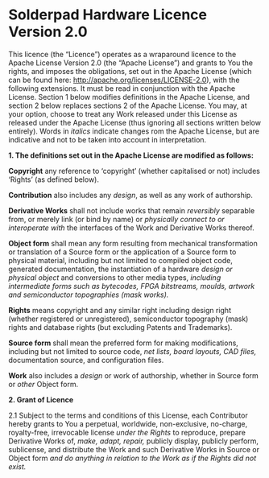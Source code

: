 # Solderpad Hardware Licence Version 2.0

This licence (the “Licence”) operates as a wraparound licence to the Apache License Version 2.0 (the “Apache License”) and grants to You the rights, and imposes the obligations, set out in the Apache License (which can be found here: http://apache.org/licenses/LICENSE-2.0), with the following extensions. It must be read in conjunction with the Apache License. Section 1 below modifies definitions in the Apache License, and section 2 below replaces sections 2 of the Apache License. You may, at your option, choose to treat any Work released under this License as released under the Apache License (thus ignoring all sections written below entirely). Words in <i>italics</i> indicate changes rom the Apache License, but are indicative and not to be taken into account in interpretation.

<b>1. The definitions set out in the Apache License are modified as follows:

Copyright</b> any reference to ‘copyright’ (whether capitalised or not) includes ‘Rights’ (as defined below).

<b>Contribution</b> also includes any <i>design</i>, as well as any work of authorship.

<b>Derivative Works</b> shall not include works that remain <i>reversibly</i> separable from, or merely link (or bind by name) or <i>physically connect to or interoperate with</i> the interfaces of the Work and Derivative Works thereof.

<b>Object form</b> shall mean any form resulting from mechanical transformation or translation of a Source form or the application of a Source form to physical material, including but not limited to compiled object code, generated documentation, the instantiation of a hardware <i>design or physical object</i> and conversions to other media types, <i>including intermediate forms such as bytecodes, FPGA bitstreams, moulds, artwork and semiconductor topographies (mask works).</i>

<b>Rights</b> means copyright and any similar right including design right (whether registered or unregistered), semiconductor topography (mask) rights and database rights (but excluding Patents and Trademarks).

<b>Source form</b> shall mean the preferred form for making modifications, including but not limited to source code, <i>net lists, board layouts, CAD files,</i> documentation source, and configuration files.

<b>Work</b> also includes a <i>design</i> or work of authorship, whether in Source form or <i>other</i> Object form.

<b>2. Grant of Licence</b>

2.1 Subject to the terms and conditions of this License, each Contributor hereby grants to You a perpetual, worldwide, non-exclusive, no-charge, royalty-free, irrevocable license <i>under the Rights</i> to reproduce, prepare Derivative Works of, <i>make, adapt, repair,</i> publicly display, publicly perform, sublicense, and distribute the Work and such Derivative Works in Source or Object form <i>and do anything in relation to the Work as if the Rights did not exist.</i>
